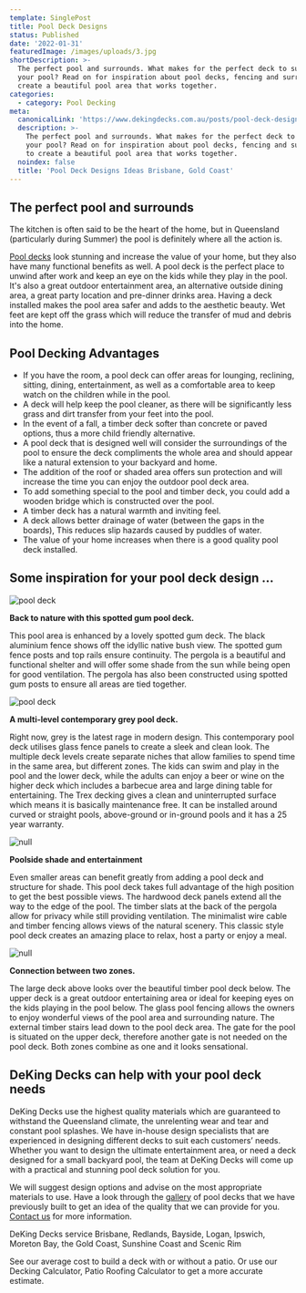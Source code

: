 ```yaml
---
template: SinglePost
title: Pool Deck Designs
status: Published
date: '2022-01-31'
featuredImage: /images/uploads/3.jpg
shortDescription: >-
  The perfect pool and surrounds. What makes for the perfect deck to surround
  your pool? Read on for inspiration about pool decks, fencing and surrounds to
  create a beautiful pool area that works together.
categories:
  - category: Pool Decking
meta:
  canonicalLink: 'https://www.dekingdecks.com.au/posts/pool-deck-designs/'
  description: >-
    The perfect pool and surrounds. What makes for the perfect deck to surround
    your pool? Read on for inspiration about pool decks, fencing and surrounds
    to create a beautiful pool area that works together.
  noindex: false
  title: 'Pool Deck Designs Ideas Brisbane, Gold Coast'
---
```

## The perfect pool and surrounds

The kitchen is often said to be the heart of the home, but in Queensland (particularly during Summer) the pool is definitely where all the action is.

[Pool decks](https://www.dekingdecks.com.au/services/pool-decking/) look stunning and increase the value of your home, but they also have many functional benefits as well. A pool deck is the perfect place to unwind after work and keep an eye on the kids while they play in the pool. It's also a great outdoor entertainment area, an alternative outside dining area, a great party location and pre-dinner drinks area. Having a deck installed makes the pool area safer and adds to the aesthetic beauty. Wet feet are kept off the grass which will reduce the transfer of mud and debris into the home.

## Pool Decking Advantages

* If you have the room, a pool deck can offer areas for lounging, reclining, sitting, dining, entertainment, as well as a comfortable area to keep watch on the children while in the pool.
* A deck will help keep the pool cleaner, as there will be significantly less grass and dirt transfer from your feet into the pool.
* In the event of a fall, a timber deck softer than concrete or paved options, thus a more child friendly alternative.
* A pool deck that is designed well will consider the surroundings of the pool to ensure the deck compliments the whole area and should appear like a natural extension to your backyard and home.
* The addition of the roof or shaded area offers sun protection and will increase the time you can enjoy the outdoor pool deck area.
* To add something special to the pool and timber deck, you could add a wooden bridge which is constructed over the pool.
* A timber deck has a natural warmth and inviting feel.
* A deck allows better drainage of water (between the gaps in the boards), This reduces slip hazards caused by puddles of water.
* The value of your home increases when there is a good quality pool deck installed.

## Some inspiration for your pool deck design ...

![pool deck](/images/uploads/coroy3.jpg)

**Back to nature with this spotted gum pool deck.**

This pool area is enhanced by a lovely spotted gum deck. The black aluminium fence shows off the idyllic native bush view. The spotted gum fence posts and top rails ensure continuity. The pergola is a beautiful and functional shelter and will offer some shade from the sun while being open for good ventilation. The pergola has also been constructed using spotted gum posts to ensure all areas are tied together.

![pool deck](/images/uploads/img_9614.jpg)

**A multi-level contemporary grey pool deck.**

Right now, grey is the latest rage in modern design. This contemporary pool deck utilises glass fence panels to create a sleek and clean look. The multiple deck levels create separate niches that allow families to spend time in the same area, but different zones. The kids can swim and play in the pool and the lower deck, while the adults can enjoy a beer or wine on the higher deck which includes a barbecue area and large dining table for entertaining. The Trex decking gives a clean and uninterrupted surface which means it is basically maintenance free. It can be installed around curved or straight pools, above-ground or in-ground pools and it has a 25 year warranty.

![null](/images/uploads/dsc_0211.jpg)

**Poolside shade and entertainment**

Even smaller areas can benefit greatly from adding a pool deck and structure for shade. This pool deck takes full advantage of the high position to get the best possible views. The hardwood deck panels extend all the way to the edge of the pool. The timber slats at the back of the pergola allow for privacy while still providing ventilation. The minimalist wire cable and timber fencing allows views of the natural scenery. This classic style pool deck creates an amazing place to relax, host a party or enjoy a meal. 

![null](/images/uploads/pool_decking.jpg)

**Connection between two zones.**

The large deck above looks over the beautiful timber pool deck below. The upper deck is a great outdoor entertaining area or ideal for keeping eyes on the kids playing in the pool below. The glass pool fencing allows the owners to enjoy wonderful views of the pool area and surrounding nature. The external timber stairs lead down to the pool deck area. The gate for the pool is situated on the upper deck, therefore another gate is not needed on the pool deck. Both zones combine as one and it looks sensational.

## DeKing Decks can help with your pool deck needs

DeKing Decks use the highest quality materials which are guaranteed to withstand the Queensland climate, the unrelenting wear and tear and constant pool splashes. We have in-house design specialists that are experienced in designing different decks to suit each customers’ needs. Whether you want to design the ultimate entertainment area, or need a deck designed for a small backyard pool, the team at DeKing Decks  will come up with a practical and stunning pool deck solution for you.

We will suggest design options and advise on the most appropriate materials to use. Have a look through the [gallery](https://www.dekingdecks.com.au/services/pool-decking/) of pool decks that we have previously built to get an idea of the quality that we can provide for you. [Contact us](https://www.dekingdecks.com.au/contact/) for more information.

DeKing Decks service Brisbane, Redlands, Bayside, Logan, Ipswich, Moreton Bay, the Gold Coast, Sunshine Coast and Scenic Rim

See our average cost to build a deck with or without a patio. Or use our Decking Calculator, Patio Roofing Calculator to get a more accurate estimate.
